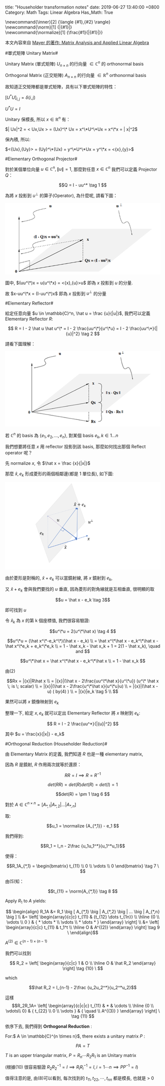 title: "Householder transformation notes"
date: 2019-06-27 13:40:00 +0800
Category: Math
Tags: Linear Algebra
Has_Math: True

\newcommand{\inner}[2] {\langle {#1},{#2} \rangle} \
\newcommand{\norm}[1] {\|{#1}\|} \
\newcommand{\normalize}[1] {\frac{#1}{\|{#1}\|}}

本文內容來自 [Mayer 的著作: Matrix Analysis and Applied Linear Algebra](https://www.amazon.com/Matrix-analysis-applied-linear-algebra/dp/0898714540)

#單式矩陣 Unitary Matrix#

Unitary Matrix (單式矩陣) $U_{n \times n}$ 的行向量 $\in \mathbb{C}^n$ 的 orthonormal basis

Orthogonal Matrix (正交矩陣) $A_{n \times n}$ 的行向量 $\in \mathbb{R}^n$ orthonormal basis

故知道正交矩陣都是單式矩陣，具有以下單式矩陣的特性：

$[U^*U]_{i,j} = \delta(i,j)$

$U^*U = I$

Unitary 保模長, 所以 $x \in \mathbb{R}^n$ 有：

$| Ux|^2 = < Ux,Ux > = (Ux)^\* Ux = x^\*U^\*Ux = x^\*x =  | x|^2$

保內積, 所以:

$<{Ux},{Uy}> = (Uy)^\*(Ux) = y^\*U^\*Ux = y^\*x = <{x},{y}>$

#Elementary Orthogonal Projector#

對於某個單位向量 $u \in \mathbb{C}^n, \|u\| = 1$, 那麼對任意 $x \in \mathbb{C}^n$ 我們可以定義 Projector $Q$：

$$Q = I - uu^* \tag 1 $$

為將 $x$ 投影到 $u^\perp$ 的算子(Operator), 為什麼呢, 請看下圖：

![](/images/project_operator.png)

圖中, $(uu^\*)x = u(u^\*x) = <{x},{u}>u$ 即為 $x$ 投影到 $u$ 的分量.

故 $x-uu^\*x = (I-uu^\*)x$ 即為 $x$ 投影到 $u^\perp$ 的分量

#Elementary Reflector#

給定任意向量 $u \in \mathbb{C}^n, \hat u = \frac {u}{|u|}$, 我們可以定義 Elementary Reflector $R$:

$$ R = I - 2 \hat u \hat u^\* = I - 2 \frac{uu^\*}{u^\*u} = I - 2 \frac{uu^\*}{|{u}|^2} \tag 2 $$

請看下圖理解：

![](/images/reflect_operator.png)

若 $\mathbb{C}^n$ 的 basis 為 $\{e_1,e_2,...,e_n\}$, 對某個 basis $e_k,k \in 1...n$

我們想要將任意 $x$ 用 reflector 投影到該 basis, 那麼如何找出那個 Reflect operator 呢？

先 normalize $x$, 令 $\hat x = \frac {x}{|x|}$

那麼 $\hat x, e_k$ 形成菱形的兩個相鄰邊(都是 1 單位長), 如下圖:

![](/images/find_orthogonal_u.png)


由於菱形是對稱的, $\hat x + e_k$ 可以當鏡射線, 將 $x$ 鏡射到 $e_k$,

又 $\hat x + e_k$ 會與我們要找的 $u$ 垂直, 因為菱形的對角線就是互相垂直, 很明顯的取

$$u = \hat x - e_k \tag 3$$

即可找到 $u$

令 $\hat x_k$ 為 $x$ 的第 k 個座標值, 我們很容易驗證:


$$u^\*u = 2(u^\*\hat x) \tag 4 $$

$$u^\*u = (\hat x^\*-e_k^\*)(\hat x - e_k) \\
= \hat x^\*\hat x - e_k^\*\hat x - \hat x^\*e_k + e_k^\*e_k \\
= 1 - \hat x_k - \hat x_k + 1 = 2(1 - \hat x_k), \quad and
$$

$$u^\*\hat x = \hat x^\*\hat x - e_k^\*\hat x \\
= 1 - \hat x_k
$$

由(2)

$$Rx = |{x}|R\hat x  \\
   = |{x}|(\hat x - 2\frac{uu^\*\hat x}{u^\*u}) (u^\* \hat x \; is \; scalar) \\
   = |{x}|(\hat x - 2\frac{u^\*\hat x}{u^\*u}u) \\
   = |{x}|(\hat x - u)  ( by(4) ) \\
   = |{x}|e_k \tag 5 \\
$$

果然可以將 $x$ 鏡像映射到 $e_k$

整理一下, 給定 $x,e_k$ 就可以定出 Elementary Reflector 將 $x$ 映射到 $e_k$:

$$ R = I - 2 \frac{uu^*}{|{u}|^2} $$

其中 $u = \frac{x}{|x|} - e_k$

#Orthogonal Reduction (Householder Reduction)#

由 Elementary Matrix 的定義, 我們知道 $R$ 也是一種 elementary matrix,

因為 $R$ 是鏡射, $R$ 作用兩次就等於還原：

$$RR = I \implies R = R^{-1}$$

$$det(RR) = det(R)det(R) =  det(I) = 1 $$

$$det(R) =  \pm 1
\tag 6 $$

對於 $A \in \mathbb{C}^{n \times n} = \big [ A_{*,1} \big | A_{*,2} \big | ... \big | A_{*,n} \big ]$

取:

$$u_1 = \normalize {A_{*,1}} - e_1 $$

我們得到:

$$R_1 = I_n - 2\frac {u_1u_1^*}{u_1^*u_1}$$

使得：

$$R_1A_{*,1} =
\begin{bmatrix}
    t_{11} \\
    0 \\
    \vdots \\
    0
\end{bmatrix}
\tag 7 \
$$

由(5)知：

$$t_{11} = \norm{A_{*,1}} \tag 8 $$

Apply $R_1$ to $A$ yields:

$$ \begin{align}
R_1A &= R_1 \big [ A_{*,1} \big | A_{*,2} \big | ... \big | A_{*,n} \big ] \\
	&= \left[
	   \begin{array}{c|c}
		   t_{11} & {t_{12} \dots t_{1n}} \\
		   \hline
		   {0 \\ \vdots \\ 0 } & { * \dots * \\ \vdots \\ * \dots * }
	   \end{array}
	   \right] \\
	&= \left[
		\begin{array}{c|c}
		t_{11} & t_1^t \\
		\hline
		O & A^{(2)}
		\end{array}
		\right]
		\tag 9 \
\end{align}$$

$A^{(2)} \in \mathbb{C}^{(n-1) \times (n-1)}$

我們可以找到

$$ R_2 =
\left[
\begin{array}{c|c}
1 & O \\
\hline
O & \hat R_2
\end{array}
\right]
\tag {10} \
$$

which

$$\hat R_2 = I_{n-1} - 2\frac {u_2u_2^*}{u_2^*u_2}$$

這樣
$$R_2R_1A=
\left[
\begin{array}{c|c|c}
t_{11} & * & \cdots \\
\hline
{0 \\ \vdots\\ 0}  & { t_{22} \\ 0 \\ \vdots } & { \quad \\ A^{(3)} }
\end{array}
\right] \
\tag {11} $$

依序下去, 我們得到 __Orthogonal Reduction__ :

For:$ A \in \mathbb{C}^{n \times n}$, there exists a unitary matrix $P$ :

$$PA=T$$

$T$ is an upper triangular matrix, $P = R_n \cdots R_2 R_1$ is an Unitary matrix

(根據(10) 很容易驗證 $R_2R_2^{-1} = I \implies R_iR_i^{-1} = I, i = 1 \cdots n \implies PP^{-1} = I$)

值得注意的是, 由(8)可以看到, 每次找到的 $t_{11}, t_{22}, \cdots , t_{nn}$ 都是模長, 也就是 > 0
